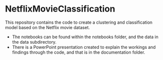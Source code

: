 # NetflixMovieClassification

This repository contains the code to create a clustering and classification model based on the Netflix movie dataset. 

* The notebooks can be found within the notebooks folder, and the data in the data subdirectory.
* There is a PowerPoint presentation created to explain the workings and findings through the code, and that is in the documentation folder.
